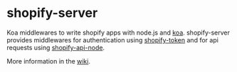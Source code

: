 # shopify-server

Koa middlewares to write shopify apps with node.js and [koa](http://koajs.com/).
shopify-server provides middlewares for authentication using [shopify-token](https://github.com/lpinca/shopify-token) and for api requests using [shopify-api-node](https://github.com/MONEI/Shopify-api-node).

More information in the [wiki](https://github.com/JumpLinkNetwork/shopify-server/wiki).